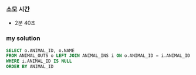 ### 소모 시간
- 2분 40초

### my solution
```sql
SELECT o.ANIMAL_ID, o.NAME
FROM ANIMAL_OUTS o LEFT JOIN ANIMAL_INS i ON o.ANIMAL_ID = i.ANIMAL_ID
WHERE i.ANIMAL_ID IS NULL
ORDER BY ANIMAL_ID
```
